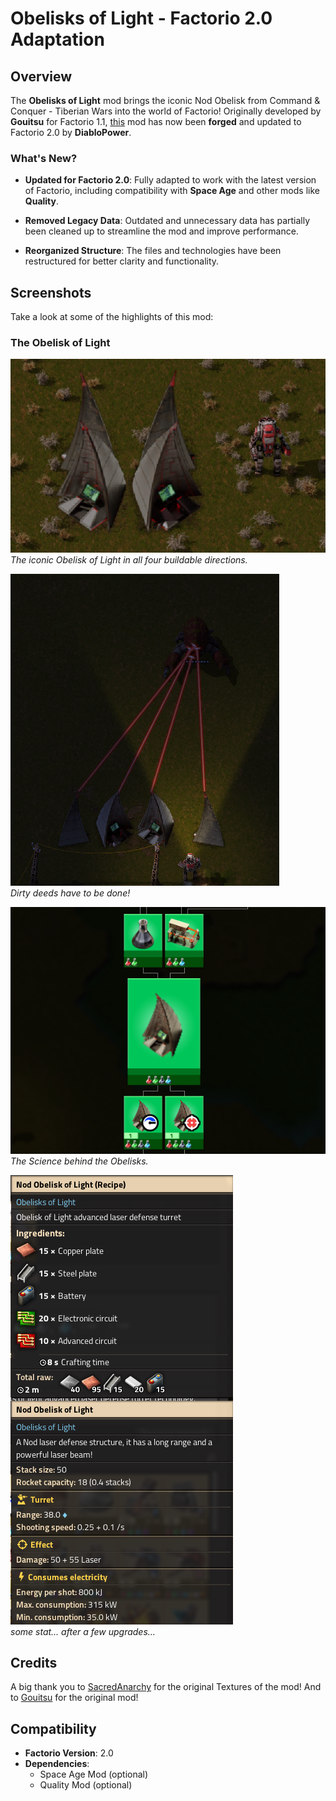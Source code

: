 # Obelisks of Light - Factorio 2.0 Adaptation

## Overview
The **Obelisks of Light** mod brings the iconic Nod Obelisk from Command & Conquer - Tiberian Wars into the world of Factorio! Originally developed by **Gouitsu** for Factorio 1.1, [this](https://mods.factorio.com/mod/Obelisks-of-light) mod has now been **forged** and updated to Factorio 2.0 by **DiabloPower**.

### What's New?
- **Updated for Factorio 2.0**:
  Fully adapted to work with the latest version of Factorio, including compatibility with **Space Age** and other mods like **Quality**.

- **Removed Legacy Data**:
  Outdated and unnecessary data has partially been cleaned up to streamline the mod and improve performance.

- **Reorganized Structure**:
  The files and technologies have been restructured for better clarity and functionality.

## Screenshots
Take a look at some of the highlights of this mod:

### The Obelisk of Light
![the four Obelisks](Obelisks-of-light_V2/graphics/screenshots/Screenshot_four.png)  
*The iconic Obelisk of Light in all four buildable directions.*

![Obelisks and their dirty work](Obelisks-of-light_V2/graphics/screenshots/Screenshot_dirty_work.png)  
*Dirty deeds have to be done!*

![Obelisks Science](Obelisks-of-light_V2/graphics/screenshots/Screenshot_science.png)  
*The Science behind the Obelisks.*

![Obelisks stats](Obelisks-of-light_V2/graphics/screenshots/Screenshot_stats.png)  
*some stat... after a few upgrades...*

## Credits
A big thank you to [SacredAnarchy](https://mods.factorio.com/user/Sacredanarchy) for the original Textures of the mod!
And to [Gouitsu](https://mods.factorio.com/user/Gouitsu) for the original mod!

## Compatibility
- **Factorio Version**: 2.0
- **Dependencies**:
  - Space Age Mod (optional)
  - Quality Mod (optional)
